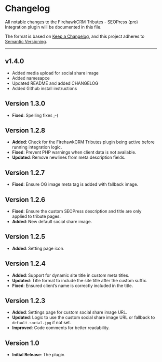 # Changelog
All notable changes to the FirehawkCRM Tributes - SEOPress (pro) Integration plugin will be documented in this file.

The format is based on [Keep a Changelog](https://keepachangelog.com/en/1.0.0/),
and this project adheres to [Semantic Versioning](https://semver.org/spec/v2.0.0.html).

---

## v1.4.0
- Added media upload for social share image
- Added namesapce
- Updated README and added CHANGELOG
- Added Github install instructions

## Version 1.3.0
- **Fixed**: Spelling fixes ;-)

## Version 1.2.8
- **Added**: Check for the FirehawkCRM Tributes plugin being active before running integration logic.
- **Fixed**: Prevent PHP warnings when client data is not available.
- **Updated**: Remove newlines from meta description fields.

## Version 1.2.7
- **Fixed**: Ensure OG image meta tag is added with fallback image.

## Version 1.2.6
- **Fixed**: Ensure the custom SEOPress description and title are only applied to tribute pages.
- **Added**: New default social share image.

## Version 1.2.5
- **Added**: Setting page icon.

## Version 1.2.4
- **Added**: Support for dynamic site title in custom meta titles.
- **Updated**: Title format to include the site title after the custom suffix.
- **Fixed**: Ensured client’s name is correctly included in the title.

## Version 1.2.3
- **Added**: Settings page for custom social share image URL.
- **Updated**: Logic to use the custom social share image URL or fallback to `default-social.jpg` if not set.
- **Improved**: Code comments for better readability.

## Version 1.0
- **Initial Release**: The plugin.